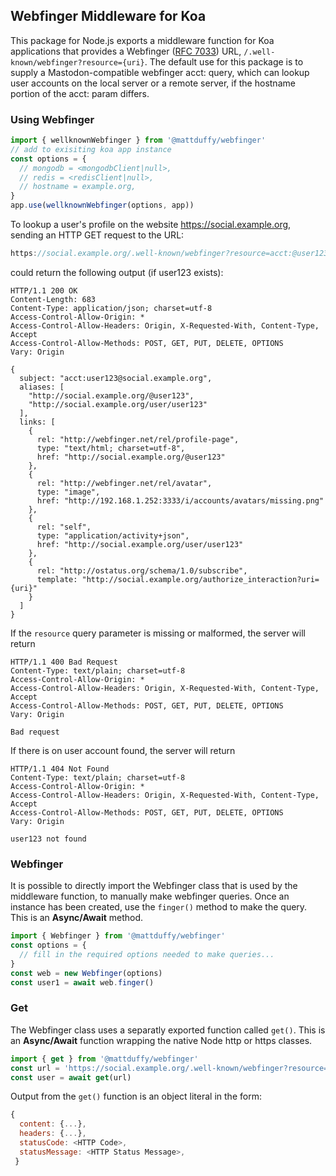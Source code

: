 ## Webfinger Middleware for Koa

This package for Node.js exports a middleware function for Koa applications that provides a Webfinger ([RFC 7033](https://www.rfc-editor.org/rfc/rfc7033#page-14)) URL, ```/.well-known/webfinger?resource={uri}```.  The default use for this package is to supply a Mastodon-compatible webfinger acct: query, which can lookup user accounts on the local server or a remote server, if the hostname portion of the acct: param differs.

### Using Webfinger

```javascript
import { wellknownWebfinger } from '@mattduffy/webfinger'
// add to exisiting koa app instance
const options = {
  // mongodb = <mongodbClient|null>,
  // redis = <redisClient|null>,
  // hostname = example.org,
}
app.use(wellknownWebfinger(options, app))
```

To lookup a user's profile on the website https://social.example.org, sending an HTTP GET request to the URL:
```javascript
https://social.example.org/.well-known/webfinger?resource=acct:@user123@social.example.org
```
could return the following output (if user123 exists):
```
HTTP/1.1 200 OK
Content-Length: 683
Content-Type: application/json; charset=utf-8
Access-Control-Allow-Origin: *
Access-Control-Allow-Headers: Origin, X-Requested-With, Content-Type, Accept
Access-Control-Allow-Methods: POST, GET, PUT, DELETE, OPTIONS
Vary: Origin

{
  subject: "acct:user123@social.example.org",
  aliases: [
    "http://social.example.org/@user123",
    "http://social.example.org/user/user123"
  ],
  links: [
    {
      rel: "http://webfinger.net/rel/profile-page",
      type: "text/html; charset=utf-8",
      href: "http://social.example.org/@user123"
    },
    {
      rel: "http://webfinger.net/rel/avatar",
      type: "image",
      href: "http://192.168.1.252:3333/i/accounts/avatars/missing.png"
    },
    {
      rel: "self",
      type: "application/activity+json",
      href: "http://social.example.org/user/user123"
    },
    {
      rel: "http://ostatus.org/schema/1.0/subscribe",
      template: "http://social.example.org/authorize_interaction?uri={uri}"
    }
  ]
}
```
If the ```resource``` query parameter is missing or malformed, the server will return 
```
HTTP/1.1 400 Bad Request
Content-Type: text/plain; charset=utf-8
Access-Control-Allow-Origin: *
Access-Control-Allow-Headers: Origin, X-Requested-With, Content-Type, Accept
Access-Control-Allow-Methods: POST, GET, PUT, DELETE, OPTIONS
Vary: Origin

Bad request
```

If there is on user account found, the server will return 
```
HTTP/1.1 404 Not Found
Content-Type: text/plain; charset=utf-8
Access-Control-Allow-Origin: *
Access-Control-Allow-Headers: Origin, X-Requested-With, Content-Type, Accept
Access-Control-Allow-Methods: POST, GET, PUT, DELETE, OPTIONS
Vary: Origin

user123 not found
```


### Webfinger 
It is possible to directly import the Webfinger class that is used by the middleware function, to manually make webfinger queries.  Once an instance has been created, use the ```finger()``` method to make the query.  This is an **Async/Await** method.
```javascript
import { Webfinger } from '@mattduffy/webfinger'
const options = {
  // fill in the required options needed to make queries...
}
const web = new Webfinger(options)
const user1 = await web.finger()
```

### Get
The Webfinger class uses a separatly exported function called ```get()```.  This is an **Async/Await** function wrapping the native Node http or https classes.
```javascript
import { get } from '@mattduffy/webfinger'
const url = 'https://social.example.org/.well-known/webfinger?resource=acct:@user123@mastodon.social'
const user = await get(url)
```
Output from the ```get()``` function is an object literal in the form:
```javascript
{
  content: {...},
  headers: {...},
  statusCode: <HTTP Code>,
  statusMessage: <HTTP Status Message>,
 }
 ```
